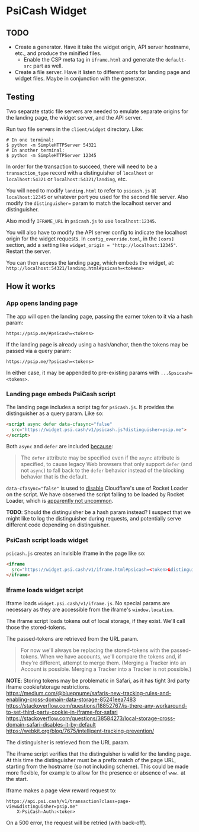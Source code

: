 # PsiCash Widget

## TODO

* Create a generator. Have it take the widget origin, API server hostname, etc., and produce the minified files.
  - Enable the CSP meta tag in `iframe.html` and generate the `default-src` part as well.
* Create a file server. Have it listen to different ports for landing page and widget files. Maybe in conjunction with the generator.

## Testing

Two separate static file servers are needed to emulate separate origins for the landing page, the widget server, and the API server.

Run two file servers in the `client/widget` directory. Like:

```no-highlight
# In one terminal:
$ python -m SimpleHTTPServer 54321
# In another terminal:
$ python -m SimpleHTTPServer 12345
```

In order for the transaction to succeed, there will need to be a `transaction_type` record with a distinguisher of `localhost` or `localhost:54321` or `localhost:54321/landing`, etc.

You will need to modify `landing.html` to refer to `psicash.js` at `localhost:12345` or whatever port you used for the second file server. Also modify the `distinguisher=` param to match the localhost server and distinguisher.

Also modify `IFRAME_URL` in `psicash.js` to use `localhost:12345`.

You will also have to modify the API server config to indicate the localhost origin for the widget requests. In `config_override.toml`, in the `[cors]` section, add a setting like `widget_origin = "http://localhost:12345"`. Restart the server.

You can then access the landing page, which embeds the widget, at:
`http://localhost:54321/landing.html#psicash=<tokens>`


## How it works

### App opens landing page

The app will open the landing page, passing the earner token to it via a hash param:

```no-highlight
https://psip.me/#psicash=<tokens>
```

If the landing page is already using a hash/anchor, then the tokens may be passed via a query param:

```no-highlight
https://psip.me/?psicash=<tokens>
```

In either case, it may be appended to pre-existing params with `...&psicash=<tokens>`.

### Landing page embeds PsiCash script

The landing page includes a script tag for `psicash.js`. It provides the distinguisher as a query param. Like so:

```html
<script async defer data-cfasync="false"
  src="https://widget.psi.cash/v1/psicash.js?distinguisher=psip.me">
</script>
```

Both `async` and `defer` are included [because](https://html.spec.whatwg.org/multipage/scripting.html):
> The `defer` attribute may be specified even if the `async` attribute is specified, to cause legacy Web browsers that only support `defer` (and not `async`) to fall back to the `defer` behavior instead of the blocking behavior that is the default.

`data-cfasync="false"` is used to [disable](https://support.cloudflare.com/hc/en-us/articles/200169436--How-can-I-have-Rocket-Loader-ignore-my-script-s-in-Automatic-Mode-) Cloudflare's use of Rocket Loader on the script. We have observed the script failing to be loaded by Rocket Loader, which is [apparently not uncommon](https://support.cloudflare.com/hc/en-us/articles/200169456-Why-is-JavaScript-or-jQuery-not-working-on-my-site-).

**TODO**: Should the distinguisher be a hash param instead? I suspect that we might like to log the distinguisher during requests, and potentially serve different code depending on distinguisher.

### PsiCash script loads widget

`psicash.js` creates an invisible iframe in the page like so:

```html
<iframe
  src="https://widget.psi.cash/v1/iframe.html#psicash=<token>&distinguisher=psip.me">
</iframe>
```

### Iframe loads widget script

Iframe loads `widget.psi.cash/v1/iframe.js`. No special params are necessary as they are accessible from the iframe's `window.location`.

The iframe script loads tokens out of local storage, if they exist. We'll call those the stored-tokens.

The passed-tokens are retrieved from the URL param.

> For now we'll always be replacing the stored-tokens with the passed-tokens. When we have accounts, we'll compare the tokens and, if they're different, attempt to merge them. (Merging a Tracker into an Account is possible. Merging a Tracker into a Tracker is not possible.)

**NOTE**: Storing tokens may be problematic in Safari, as it has tight 3rd party iframe cookie/storage restrictions.
https://medium.com/@bluepnume/safaris-new-tracking-rules-and-enabling-cross-domain-data-storage-85241eea7483
https://stackoverflow.com/questions/18852767/is-there-any-workaround-to-set-third-party-cookie-in-iframe-for-safari
https://stackoverflow.com/questions/38584273/local-storage-cross-domain-safari-disables-it-by-default
https://webkit.org/blog/7675/intelligent-tracking-prevention/

The distinguisher is retrieved from the URL param.

The iframe script verifies that the distinguisher is valid for the landing page. At this time the distinguisher must be a prefix match of the page URL, starting from the hostname (so not including scheme). This could be made more flexible, for example to allow for the presence or absence of `www.` at the start.

Iframe makes a page view reward request to:

```
https://api.psi.cash/v1/transaction?class=page-view&distinguisher=psip.me"
    X-PsiCash-Auth:<token>
```

On a 500 error, the request will be retried (with back-off).
